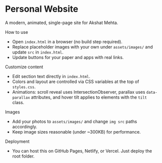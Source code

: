 # Personal Website

A modern, animated, single-page site for Akshat Mehta.

How to use

- Open `index.html` in a browser (no build step required).
- Replace placeholder images with your own under `assets/images/` and update `src` in `index.html`.
- Update buttons for your paper and apps with real links.

Customize content

- Edit section text directly in `index.html`.
- Colors and layout are controlled via CSS variables at the top of `styles.css`.
- Animations: scroll reveal uses IntersectionObserver, parallax uses `data-parallax` attributes, and hover tilt applies to elements with the `tilt` class.

Images

- Add your photos to `assets/images/` and change `img src` paths accordingly.
- Keep image sizes reasonable (under ~300KB) for performance.

Deployment

- You can host this on GitHub Pages, Netlify, or Vercel. Just deploy the root folder.

